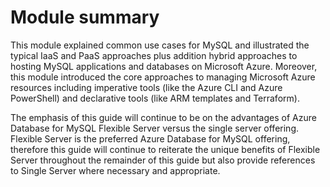# Module summary

This module explained common use cases for MySQL and illustrated the typical IaaS and PaaS approaches plus addition hybrid approaches to hosting MySQL applications and databases on Microsoft Azure. Moreover, this module introduced the core approaches to managing Microsoft Azure resources including imperative tools (like the Azure CLI and Azure PowerShell) and declarative tools (like ARM templates and Terraform).

The emphasis of this guide will continue to be on the advantages of Azure Database for MySQL Flexible Server versus the single server offering. Flexible Server is the preferred Azure Database for MySQL offering, therefore this guide will continue to reiterate the unique benefits of Flexible Server throughout the remainder of this guide but also provide references to Single Server where necessary and appropriate.
